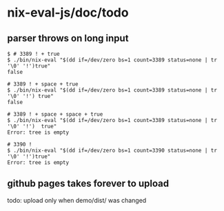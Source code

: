 # nix-eval-js/doc/todo

## parser throws on long input

```
$ # 3389 ! + true
$ ./bin/nix-eval "$(dd if=/dev/zero bs=1 count=3389 status=none | tr '\0' '!')true"
false

# 3389 ! + space + true
$ ./bin/nix-eval "$(dd if=/dev/zero bs=1 count=3389 status=none | tr '\0' '!') true"
false

# 3389 ! + space + space + true
$ ./bin/nix-eval "$(dd if=/dev/zero bs=1 count=3389 status=none | tr '\0' '!')  true"
Error: tree is empty

# 3390 !
$ ./bin/nix-eval "$(dd if=/dev/zero bs=1 count=3390 status=none | tr '\0' '!')true"
Error: tree is empty
```

## github pages takes forever to upload

todo: upload only when demo/dist/ was changed
